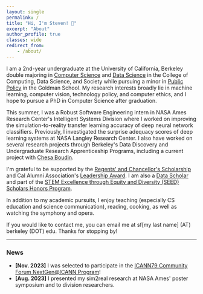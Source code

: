 ```yaml
---
layout: single
permalink: /
title: "Hi, I'm Steven! 👋"
excerpt: "About"
author_profile: true
classes: wide
redirect_from:
    - /about/
---
```


I am a 2nd-year undergraduate at the University of California, Berkeley double majoring in [Computer Science](https://eecs.berkeley.edu/cs/) and [Data Science](https://data.berkeley.edu/academics/data-science-undergraduate-studies/data-science-major) in the College of Computing, Data Science, and Society while pursuing a minor in [Public Policy](https://gspp.berkeley.edu) in the Goldman School. My research interests broadly lie in machine learning, computer vision, technology policy, and computer ethics, and I hope to pursue a PhD in Computer Science after graduation.

This summer, I was a Robust Software Engineering intern in NASA Ames Research Center's Intelligent Systems Division where I worked on improving the simulation-to-reality transfer learning accuracy of deep neural network classifiers. Previously, I investigated the surprise adequacy scores of deep learning systems at NASA Langley Research Center. I also have worked on several research projects through Berkeley's Data Discovery and Undergraduate Research Apprenticeship Programs, including a current project with [Chesa Boudin](https://www.law.berkeley.edu/our-faculty/faculty-profiles/chesa-boudin/#tab_profile). 

I'm grateful to be supported by the [Regents' and Chancellor's Scholarship](https://financialaid.berkeley.edu/types-of-aid-at-berkeley/scholarships/regents-and-chancellors-scholarship/) and Cal Alumni Association's [Leadership Award](https://alumni.berkeley.edu/get-involved/scholarships/the-leadership-award/). I am also a [Data Scholar](https://data.berkeley.edu/data-science/student-opportunities/data-scholars) and part of the [STEM Excellence through Equity and Diversity (SEED) Scholars Honors Program](https://seedscholars.berkeley.edu/home).

In addition to my academic pursuits, I enjoy teaching (especially CS education and science communication), reading, cooking, as well as watching the symphony and opera.

If you would like to contact me, you can email me at sf[my last name] (AT) berkeley (DOT) edu. Thanks for stopping by!

---

### News

- **[Nov. 2023]** I was selected to participate in the [ICANN79 Community Forum NextGen@ICANN Program](https://www.icann.org/en/announcements/details/icann-announces-nextgenicann79-participants-27-11-2023-en)!
- **[Aug. 2023]** I presented my sim2real research at NASA Ames' poster symposium and to division researchers.
